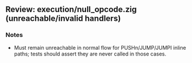 ## Review: execution/null_opcode.zig (unreachable/invalid handlers)

### Notes

- Must remain unreachable in normal flow for PUSHn/JUMP/JUMPI inline paths; tests should assert they are never called in those cases.



